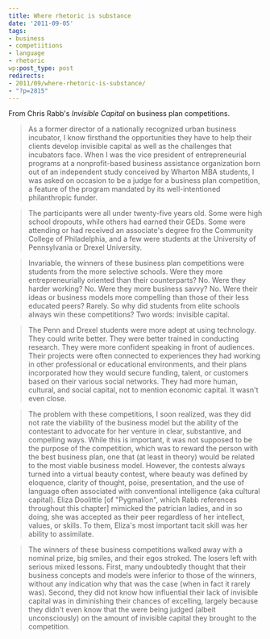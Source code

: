 ```yaml
---
title: Where rhetoric is substance
date: '2011-09-05'
tags:
- business
- competiitions
- language
- rhetoric
wp:post_type: post
redirects:
- 2011/09/where-rhetoric-is-substance/
- "?p=2815"
---
```


From Chris Rabb's _Invisible Capital_ on business plan competitions.

> As a former director of a nationally recognized urban business incubator, I know firsthand the opportunities they have to help their clients develop invisible capital as well as the challenges that incubators face. When I was the vice president of entrepreneurial programs at a nonprofit-based business assistance organization born out of an independent study conceived by Wharton MBA students, I was asked on occasion to be a judge for a business plan competition, a feature of the program mandated by its well-intentioned philanthropic funder.

> The participants were all under twenty-five years old. Some were high school dropouts, while others had earned their GEDs. Some were attending or had received an associate's degree fro the Community College of Philadelphia, and a few were students at the University of Pennsylvania or Drexel University.

> Invariable, the winners of these business plan competitions were students from the more selective schools. Were they more entrepreneurially oriented than their counterparts? No. Were they harder working? No. Were they more business savvy? No. Were their ideas or business models more compelling than those of their less educated peers? Rarely. So why did students from elite schools always win these competitions? Two words: invisible capital.

> The Penn and Drexel students were more adept at using technology. They could write better. They were better trained in conducting research. They were more confident speaking in front of audiences. Their projects were often connected to experiences they had working in other professional or educational environments, and their plans incorporated how they would secure funding, talent, or customers based on their various social networks. They had more human, cultural, and social capital, not to mention economic capital. It wasn't even close.

> The problem with these competitions, I soon realized, was they did not rate the viability of the business model but the ability of the contestant to advocate for her venture in clear, substantive, and compelling ways. While this is important, it was not supposed to be the purpose of the competition, which was to reward the person with the best business plan, one that (at least in theory) would be related to the most viable business model. However, the contests always turned into a virtual beauty contest, where beauty was defined by eloquence, clarity of thought, poise, presentation, and the use of language often associated with conventional intelligence (aka cultural capital). Eliza Doolittle [of "Pygmalion", which Rabb references throughout this chapter] mimicked the patrician ladies, and in so doing, she was accepted as their peer regardless of her intellect, values, or skills. To them, Eliza's most important tacit skill was her ability to assimilate.

> The winners of these business competitions walked away with a nominal prize, big smiles, and their egos stroked. The losers left with serious mixed lessons. First, many undoubtedly thought that their business concepts and models were inferior to those of the winners, without any indication why that was the case (when in fact it rarely was). Second, they did not know how influential their lack of invisible capital was in diminishing their chances of excelling, largely because they didn't even know that the were being judged (albeit unconsciously) on the amount of invisible capital they brought to the competition.
